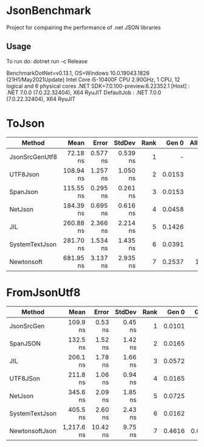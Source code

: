 # JsonBenchmark
Project for compairing the performance of .net JSON libraries

## Usage
To run do:
    dotnet run -c Release 


BenchmarkDotNet=v0.13.1, OS=Windows 10.0.19043.1826 (21H1/May2021Update)
Intel Core i5-10400F CPU 2.90GHz, 1 CPU, 12 logical and 6 physical cores
.NET SDK=7.0.100-preview.6.22352.1
  [Host]     : .NET 7.0.0 (7.0.22.32404), X64 RyuJIT
  DefaultJob : .NET 7.0.0 (7.0.22.32404), X64 RyuJIT
  
# ToJson  
  
|         Method |      Mean |    Error |   StdDev | Rank |  Gen 0 | Allocated |
|--------------- |----------:|---------:|---------:|-----:|-------:|----------:|
| JsonSrcGenUtf8 |  72.18 ns | 0.577 ns | 0.539 ns |    1 |      - |         - |
|       UTF8Json | 108.94 ns | 1.257 ns | 1.050 ns |    2 | 0.0153 |      96 B |
|       SpanJson | 115.55 ns | 0.295 ns | 0.261 ns |    3 | 0.0153 |      96 B |
|        NetJson | 184.39 ns | 0.695 ns | 0.616 ns |    4 | 0.0458 |     288 B |
|            JIL | 260.88 ns | 2.366 ns | 2.214 ns |    5 | 0.1426 |     896 B |
| SystemTextJson | 281.70 ns | 1.534 ns | 1.435 ns |    6 | 0.0391 |     248 B |
|     Newtonsoft | 681.95 ns | 3.137 ns | 2.935 ns |    7 | 0.2537 |   1,592 B |


# FromJsonUtf8


|         Method |       Mean |    Error |  StdDev | Rank |  Gen 0 |  Gen 1 | Allocated |
|--------------- |-----------:|---------:|--------:|-----:|-------:|-------:|----------:|
|     JsonSrcGen |   109.9 ns |  0.53 ns | 0.45 ns |    1 | 0.0101 |      - |      64 B |
|       SpanJSON |   132.5 ns |  1.52 ns | 1.42 ns |    2 | 0.0165 |      - |     104 B |
|            JIL |   206.1 ns |  1.78 ns | 1.66 ns |    3 | 0.0572 |      - |     360 B |
|       UTF8JSon |   211.8 ns |  1.06 ns | 0.94 ns |    4 | 0.0165 |      - |     104 B |
|        NetJson |   345.6 ns |  2.09 ns | 1.85 ns |    5 | 0.0725 |      - |     456 B |
| SystemTextJson |   405.5 ns |  2.60 ns | 2.43 ns |    6 | 0.0162 |      - |     104 B |
| NewtonsoftJson | 1,217.6 ns | 10.42 ns | 9.75 ns |    7 | 0.4616 | 0.0019 |   2,896 B |
